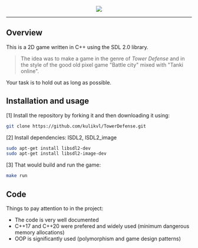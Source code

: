 <p align="center">
  <img src="https://user-images.githubusercontent.com/111417661/185357562-63c60cc5-e7d5-43d6-9be9-c333c437b60d.gif" />
</p>

---

## Overview

This is a 2D game written in C++ using the SDL 2.0 library.

> The idea was to make a game in the genre of *Tower Defense* and in the style of the good old pixel game "Battle city" mixed with "Tanki online".

Your task is to hold out as long as possible.

## Installation and usage

[1] Install the repository by forking it and then downloading it using:

```bash
git clone https://github.com/kulikvl/TowerDefense.git
```

[2] Install dependencies: lSDL2, lSDL2_image

```bash
sudo apt-get install libsdl2-dev
sudo apt-get install libsdl2-image-dev
```
[3] That would build and run the game:

```bash
make run
```

## Code

Things to pay attention to in the project:

* The code is very well documented
* C++17 and C++20 were prefered and widely used (minimum dangerous memory allocations)
* OOP is significantly used (polymorphism and game design patterns)

